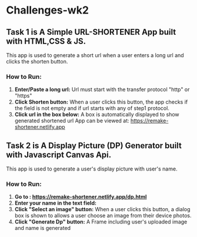# Challenges-wk2

## Task 1 is A Simple URL-SHORTENER App built with HTML,CSS & JS. 
This app is used to generate a short url when a user enters a long url and clicks the shorten button.
### How to Run: 
1. **Enter/Paste a long url:** Url must start with the transfer protocol "http" or "https"
2. **Click Shorten button:** When a user clicks this button, the app checks if the field is not empty and if url starts with any of step1 protocol.
3. **Click url in the box below:** A box is automatically displayed to show generated shortened url
App can be viewed at: https://remake-shortener.netlify.app


## Task 2 is A Display Picture (DP) Generator built with Javascript Canvas Api. 
This app is used to generate a user's display picture with user's name.
### How to Run: 
1. **Go to : https://remake-shortener.netlify.app/dp.html**
2. **Enter your name in the text field:** 
3. **Click "Select an image" button:** When a user clicks this button, a dialog box is shown to allows a user choose an image from their device photos.
3. **Click "Generate Dp" button:** A Frame including user's uploaded image and name is generated

